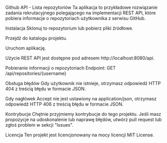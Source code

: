 Github API - Lista repozytoriów
Ta aplikacja to przykładowe rozwiązanie zadania rekrutacyjnego polegającego na implementacji REST API, które pobiera informacje o repozytoriach użytkownika z serwisu GitHub.

Instalacja
Sklonuj to repozytorium lub pobierz pliki źródłowe.

Przejdź do katalogu projektu.

Uruchom aplikację.

Użycie
REST API jest dostępne pod adresem http://localhost:8080/api.

Pobieranie informacji o repozytoriach
Endpoint: GET /api/repositories/{username}

Obsługa błędów
Gdy użytkownik nie istnieje, otrzymasz odpowiedź HTTP 404 z treścią błędu w formacie JSON.

Gdy nagłówek Accept nie jest ustawiony na application/json, otrzymasz odpowiedź HTTP 406 z treścią błędu w formacie JSON.

Kontrybucje
Chętnie przyjmiemy kontrybucje do tego projektu. Jeśli masz propozycje na udoskonalenie lub naprawę błędów, utwórz pull request lub zgłoś problem w sekcji "Issues".

Licencja
Ten projekt jest licencjonowany na mocy licencji MIT License.